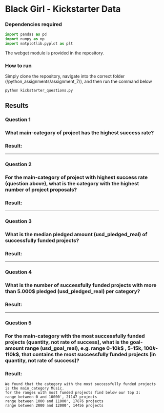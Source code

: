 # Black Girl  - Kickstarter Data
### Dependencies required
```python
import pandas as pd
import numpy as np
import matplotlib.pyplot as plt
```
The webget module is provided in the repository.

### How to run
Simply clone the repository, navigate into the correct folder (/python_assignments/assignment_7/), and then run the command below

```
python kickstarter_questions.py
```

## Results
### Question 1
### What main-category of project has the highest success rate?

### Result:

------
### Question 2
### For the main-category of project with highest success rate (question above), what is the category with the highest number of project proposals?

### Result:

------
### Question 3
### What is the median pledged amount (usd_pledged_real) of successfully funded projects?

### Result: 

------
### Question 4
### What is the number of successfully funded projects with more than 5.000$ pledged (usd_pledged_real) per category?

### Result: 

------
### Question 5
### For the main-category with the most successfully funded projects (quantity, not rate of success), what is the goal-amount range (usd_goal_real), e.g. range 0-10k$ , 5-15k$, 100k$-110k$, that contains the most successfully funded projects (in quantity, not rate of success)?

### Result:
```
We found that the category with the most successfully funded projects is the main_category Music. 
for the ranges with most funded projects find below our top 3:
range between 0 and 10000', 21147 projects
range between 1000 and 11000', 17876 projects
range between 2000 and 12000', 14456 projects

```
